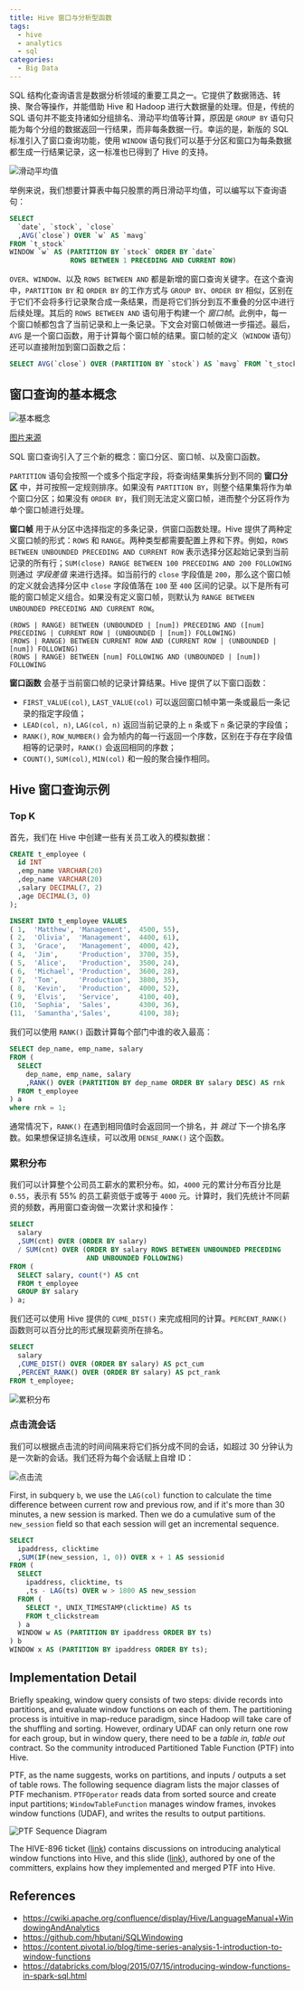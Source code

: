 ```yaml
---
title: Hive 窗口与分析型函数
tags:
  - hive
  - analytics
  - sql
categories:
  - Big Data
---
```


SQL 结构化查询语言是数据分析领域的重要工具之一。它提供了数据筛选、转换、聚合等操作，并能借助 Hive 和 Hadoop 进行大数据量的处理。但是，传统的 SQL 语句并不能支持诸如分组排名、滑动平均值等计算，原因是 `GROUP BY` 语句只能为每个分组的数据返回一行结果，而非每条数据一行。幸运的是，新版的 SQL 标准引入了窗口查询功能，使用 `WINDOW` 语句我们可以基于分区和窗口为每条数据都生成一行结果记录，这一标准也已得到了 Hive 的支持。

![滑动平均值](/cnblogs/images/hive-window/window-stock.png)

举例来说，我们想要计算表中每只股票的两日滑动平均值，可以编写以下查询语句：

```sql
SELECT
  `date`, `stock`, `close`
  ,AVG(`close`) OVER `w` AS `mavg`
FROM `t_stock`
WINDOW `w` AS (PARTITION BY `stock` ORDER BY `date`
               ROWS BETWEEN 1 PRECEDING AND CURRENT ROW)
```

`OVER`、`WINDOW`、以及 `ROWS BETWEEN AND` 都是新增的窗口查询关键字。在这个查询中，`PARTITION BY` 和 `ORDER BY` 的工作方式与 `GROUP BY`、`ORDER BY` 相似，区别在于它们不会将多行记录聚合成一条结果，而是将它们拆分到互不重叠的分区中进行后续处理。其后的 `ROWS BETWEEN AND` 语句用于构建一个 *窗口帧*。此例中，每一个窗口帧都包含了当前记录和上一条记录。下文会对窗口帧做进一步描述。最后，`AVG` 是一个窗口函数，用于计算每个窗口帧的结果。窗口帧的定义（`WINDOW` 语句）还可以直接附加到窗口函数之后：

```sql
SELECT AVG(`close`) OVER (PARTITION BY `stock`) AS `mavg` FROM `t_stock`;
```

<!-- more -->

## 窗口查询的基本概念

![基本概念](/cnblogs/images/hive-window/concepts.png)

[图片来源][1]

SQL 窗口查询引入了三个新的概念：窗口分区、窗口帧、以及窗口函数。

`PARTITION` 语句会按照一个或多个指定字段，将查询结果集拆分到不同的 **窗口分区** 中，并可按照一定规则排序。如果没有 `PARTITION BY`，则整个结果集将作为单个窗口分区；如果没有 `ORDER BY`，我们则无法定义窗口帧，进而整个分区将作为单个窗口帧进行处理。

**窗口帧** 用于从分区中选择指定的多条记录，供窗口函数处理。Hive 提供了两种定义窗口帧的形式：`ROWS` 和 `RANGE`。两种类型都需要配置上界和下界。例如，`ROWS BETWEEN UNBOUNDED PRECEDING AND CURRENT ROW` 表示选择分区起始记录到当前记录的所有行；`SUM(close) RANGE BETWEEN 100 PRECEDING AND 200 FOLLOWING` 则通过 *字段差值* 来进行选择。如当前行的 `close` 字段值是 `200`，那么这个窗口帧的定义就会选择分区中 `close` 字段值落在 `100` 至 `400` 区间的记录。以下是所有可能的窗口帧定义组合。如果没有定义窗口帧，则默认为 `RANGE BETWEEN UNBOUNDED PRECEDING AND CURRENT ROW`。

```text
(ROWS | RANGE) BETWEEN (UNBOUNDED | [num]) PRECEDING AND ([num] PRECEDING | CURRENT ROW | (UNBOUNDED | [num]) FOLLOWING)
(ROWS | RANGE) BETWEEN CURRENT ROW AND (CURRENT ROW | (UNBOUNDED | [num]) FOLLOWING)
(ROWS | RANGE) BETWEEN [num] FOLLOWING AND (UNBOUNDED | [num]) FOLLOWING
```

**窗口函数** 会基于当前窗口帧的记录计算结果。Hive 提供了以下窗口函数：

* `FIRST_VALUE(col)`, `LAST_VALUE(col)` 可以返回窗口帧中第一条或最后一条记录的指定字段值；
* `LEAD(col, n)`, `LAG(col, n)` 返回当前记录的上 `n` 条或下 `n` 条记录的字段值；
* `RANK()`, `ROW_NUMBER()` 会为帧内的每一行返回一个序数，区别在于存在字段值相等的记录时，`RANK()` 会返回相同的序数；
* `COUNT()`, `SUM(col)`, `MIN(col)` 和一般的聚合操作相同。

## Hive 窗口查询示例

### Top K

首先，我们在 Hive 中创建一些有关员工收入的模拟数据：

```sql
CREATE t_employee (
  id INT
  ,emp_name VARCHAR(20)
  ,dep_name VARCHAR(20)
  ,salary DECIMAL(7, 2)
  ,age DECIMAL(3, 0)
);

INSERT INTO t_employee VALUES
( 1,  'Matthew', 'Management',  4500, 55),
( 2,  'Olivia',  'Management',  4400, 61),
( 3,  'Grace',   'Management',  4000, 42),
( 4,  'Jim',     'Production',  3700, 35),
( 5,  'Alice',   'Production',  3500, 24),
( 6,  'Michael', 'Production',  3600, 28),
( 7,  'Tom',     'Production',  3800, 35),
( 8,  'Kevin',   'Production',  4000, 52),
( 9,  'Elvis',   'Service',     4100, 40),
(10,  'Sophia',  'Sales',       4300, 36),
(11,  'Samantha','Sales',       4100, 38);
```

我们可以使用 `RANK()` 函数计算每个部门中谁的收入最高：

```sql
SELECT dep_name, emp_name, salary
FROM (
  SELECT
    dep_name, emp_name, salary
    ,RANK() OVER (PARTITION BY dep_name ORDER BY salary DESC) AS rnk
  FROM t_employee
) a
where rnk = 1;
```

通常情况下，`RANK()` 在遇到相同值时会返回同一个排名，并 *跳过* 下一个排名序数。如果想保证排名连续，可以改用 `DENSE_RANK()` 这个函数。

### 累积分布

我们可以计算整个公司员工薪水的累积分布。如，`4000` 元的累计分布百分比是 `0.55`，表示有 55% 的员工薪资低于或等于 `4000` 元。计算时，我们先统计不同薪资的频数，再用窗口查询做一次累计求和操作：

```sql
SELECT
  salary
  ,SUM(cnt) OVER (ORDER BY salary)
  / SUM(cnt) OVER (ORDER BY salary ROWS BETWEEN UNBOUNDED PRECEDING
                   AND UNBOUNDED FOLLOWING)
FROM (
  SELECT salary, count(*) AS cnt
  FROM t_employee
  GROUP BY salary
) a;
```

我们还可以使用 Hive 提供的 `CUME_DIST()` 来完成相同的计算。`PERCENT_RANK()` 函数则可以百分比的形式展现薪资所在排名。

```sql
SELECT
  salary
  ,CUME_DIST() OVER (ORDER BY salary) AS pct_cum
  ,PERCENT_RANK() OVER (ORDER BY salary) AS pct_rank
FROM t_employee;
```

![累积分布](/cnblogs/images/hive-window/employee-pct.png)

### 点击流会话

我们可以根据点击流的时间间隔来将它们拆分成不同的会话，如超过 30 分钟认为是一次新的会话。我们还将为每个会话赋上自增 ID：

![点击流](/cnblogs/images/hive-window/clickstream.png)

First, in subquery `b`, we use the `LAG(col)` function to calculate the time difference between current row and previous row, and if it's more than 30 minutes, a new session is marked. Then we do a cumulative sum of the `new_session` field so that each session will get an incremental sequence.

```sql
SELECT
  ipaddress, clicktime
  ,SUM(IF(new_session, 1, 0)) OVER x + 1 AS sessionid
FROM (
  SELECT
    ipaddress, clicktime, ts
    ,ts - LAG(ts) OVER w > 1800 AS new_session
  FROM (
    SELECT *, UNIX_TIMESTAMP(clicktime) AS ts
    FROM t_clickstream
  ) a
  WINDOW w AS (PARTITION BY ipaddress ORDER BY ts)
) b
WINDOW x AS (PARTITION BY ipaddress ORDER BY ts);
```

## Implementation Detail

Briefly speaking, window query consists of two steps: divide records into partitions, and evaluate window functions on each of them. The partitioning process is intuitive in map-reduce paradigm, since Hadoop will take care of the shuffling and sorting. However, ordinary UDAF can only return one row for each group, but in window query, there need to be a *table in, table out* contract. So the community introduced Partitioned Table Function (PTF) into Hive.

PTF, as the name suggests, works on partitions, and inputs / outputs a set of table rows. The following sequence diagram lists the major classes of PTF mechanism. `PTFOperator` reads data from sorted source and create input partitions; `WindowTableFunction` manages window frames, invokes window functions (UDAF), and writes the results to output partitions.

![PTF Sequence Diagram](/cnblogs/images/hive-window/window-sequence.png)

The HIVE-896 ticket ([link][2]) contains discussions on introducing analytical window functions into Hive, and this slide ([link][3]), authored by one of the committers, explains how they implemented and merged PTF into Hive.

## References

* https://cwiki.apache.org/confluence/display/Hive/LanguageManual+WindowingAndAnalytics
* https://github.com/hbutani/SQLWindowing
* https://content.pivotal.io/blog/time-series-analysis-1-introduction-to-window-functions
* https://databricks.com/blog/2015/07/15/introducing-window-functions-in-spark-sql.html

[1]: https://en.wikibooks.org/wiki/Structured_Query_Language/Window_functions
[2]: https://issues.apache.org/jira/browse/HIVE-896
[3]: https://www.slideshare.net/Hadoop_Summit/analytical-queries-with-hive
